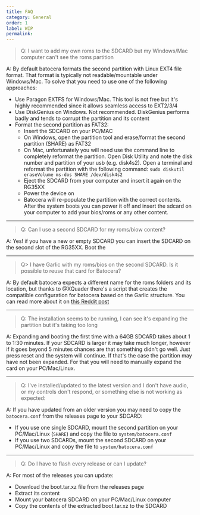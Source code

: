 ```yaml
---
title: FAQ
category: General
order: 1
label: WIP
permalink: 
---
```


> Q: I want to add my own roms to the SDCARD but my Windows/Mac computer can't see the roms partition

A: By default batocera formats the second partition with Linux EXT4 file format. That format is typically
not readable/mountable under Windows/Mac. To solve that you need to use one of the following approaches:
 * Use Paragon EXTFS for Windows/Mac. This tool is not free but it's highly recommended since it allows seamless 
 access to EXT2/3/4
 * Use DiskGenius on Windows. Not recommended. DiskGenius performs badly and tends to corrupt the partition and its content
 * Format the second partition as FAT32:
   * Insert the SDCARD on your PC/MAC
   * On Windows, open the partition tool and erase/format the second partition (SHARE) as FAT32
   * On Mac, unfortunately you will need use the command line to completely reformat the partition. Open Disk Utility and note the 
   disk number and partition of your usb (e.g. disk4s2). Open a terminal and reformat the partition with the following command:
   ```sudo diskutil eraseVolume ms-dos SHARE /dev/disk4s2```
   * Eject the SDCARD from your computer and insert it again on the RG35XX
   * Power the device on
   * Batocera will re-populate the partition with the correct contents. After the system boots you can power it off and insert the sdcard
   on your computer to add your bios/roms or any other content.

---

> Q: Can I use a second SDCARD for my roms/biow content?

A: Yes! if you have a new or empty SDCARD you can insert the SDCARD on the second slot of the RG35XX. Boot the 

---

> Q> I have Garlic with my roms/bios on the second SDCARD. Is it possible to reuse that card for Batocera?

A: By default batocera expects a different name for the roms folders and its location, but thanks to @XQuader there's a script that creates the compatible configuration for batocera based on the Garlic structure. You can read more about it on [this Reddit post](https://www.reddit.com/r/RG35XX/comments/12zxs8t/how_to_get_garlicos_roms_folders_working_in/)

---

> Q: The installation seems to be running, I can see it's expanding the partition but it's taking too long

A: Expanding and booting the first time with a 64GB SDCARD takes about 1 to 1:30 minutes. If your SDCARD is larger it may take much longer, however if it goes beyond 5 minutes chances are that something didn't go well. Just press reset and the system will continue. If that's the case the partition may have not been expanded. For that you will need to manually expand the card on your PC/Mac/Linux.

---

> Q: I've installed/updated to the latest version and I don't have audio, or my controls don't respond, or something else is not working as expected:

A: If you have updated from an older version you may need to copy the ``batocera.conf`` from the releases page to your SDCARD:
  * If you use one single SDCARD, mount the second partition on your PC/Mac/Linux (``SHARE``) and copy the file to ``system/batocera.conf``
  * If you use two SDCARDs, mount the second SDCARD on your PC/Mac/Linux and copy the file to ``system/batocera.conf``

---

> Q: Do I have to flash every release or can I update?

A: For most of the releases you can update:
  * Download the boot.tar.xz file from the releases page
  * Extract its content
  * Mount your batocera SDCARD on your PC/Mac/Linux computer
  * Copy the contents of the extracted boot.tar.xz to the SDCARD
